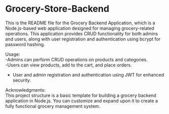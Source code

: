 # Grocery-Store-Backend
This is the README file for the Grocery Backend Application, which is a Node.js-based web application designed for managing grocery-related operations. This application provides CRUD functionality for both admins and users, along with user registration and authentication using bcrypt for password hashing.<br>


Usage:<br>
-Admins can perform CRUD operations on products and categories.<br>
-Users can view products, add to the cart, and place orders.<br>
- User and admin registration and authentication using JWT for enhanced security.<br>



Acknowledgments:<br>
This project structure is a basic template for building a grocery backend application in Node.js. You can customize and expand upon it to create a fully functional grocery management system.

